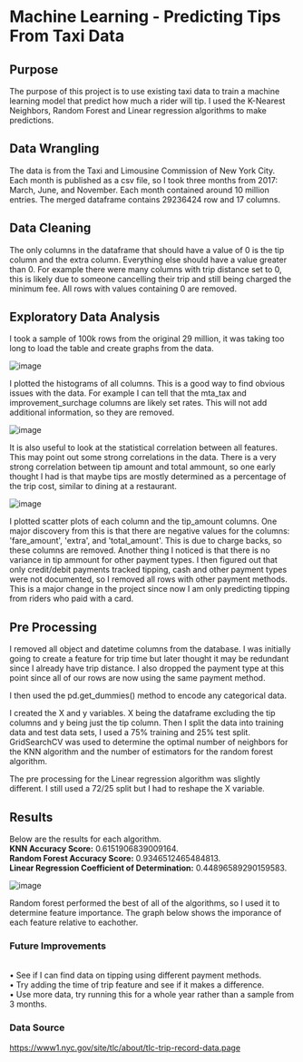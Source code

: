 # Machine Learning - Predicting Tips From Taxi Data

## Purpose

The purpose of this project is to use existing taxi data to train a machine learning model that predict how much a rider will tip. I used the K-Nearest Neighbors, Random Forest and Linear regression algorithms to make predictions.


## Data Wrangling

The data is from the Taxi and Limousine Commission of New York City. Each month is published as a csv file, so I took three months from 2017: March, June, and November. Each month contained around 10 million entries. The merged dataframe contains 29236424 row and 17 columns.

## Data Cleaning

The only columns in the dataframe that should have a value of 0 is the tip column and the extra column. Everything else should have a value greater than 0. For example there were many columns with trip distance set to 0, this is likely due to someone cancelling their trip and still being charged the minimum fee. All rows with values containing 0 are removed. 

## Exploratory Data Analysis

I took a sample of 100k rows from the original 29 million, it was taking too long to load the table and create graphs from the data. 

![image](https://user-images.githubusercontent.com/41071502/135649382-3d7a5aa7-2bd5-466e-ac91-9a3b9f96a257.png)

I plotted the histograms of all columns. This is a good way to find obvious issues with the data. For example I can tell that the mta_tax and improvement_surchage columns are likely set rates. This will not add additional information, so they are removed. 


![image](https://user-images.githubusercontent.com/41071502/135649833-6004b75f-debe-428f-bf51-bd4f1f7f7e4c.png)

It is also useful to look at the statistical correlation between all features. This may point out some strong correlations in the data. There is a very strong correlation between tip amount and total ammount, so one early thought I had is that maybe tips are mostly determined as a percentage of the trip cost, similar to dining at a restaurant. 

![image](https://user-images.githubusercontent.com/41071502/135650270-edeec2d3-16dc-408b-a0eb-231d6fd9b16f.png)

I plotted scatter plots of each column and the tip_amount columns. One major discovery from this is that there are negative values for the columns: 'fare_amount', 'extra', and 'total_amount'. This is due to charge backs, so these columns are removed. Another thing I noticed is that there is no variance in tip ammount for other payment types. I then figured out that only credit/debit payments tracked tipping, cash and other payment types were not documented, so I removed all rows with other payment methods. This is a major change in the project since now I am only predicting tipping from riders who paid with a card.


## Pre Processing

I removed all object and datetime columns from the database. I was initially going to create a feature for trip time but later thought it may be redundant since I already have trip distance. I also dropped the payment type at this point since all of our rows are now using the same payment method. 

I then used the pd.get_dummies() method to encode any categorical data. 

I created the X and y variables. X being the dataframe excluding the tip columns and y being just the tip column. Then I split the data into training data and test data sets, I used a 75% training and 25% test split. GridSearchCV was used to determine the optimal number of neighbors for the KNN algorithm and the number of estimators for the random forest algorithm. 

The pre processing for the Linear regression algorithm was slightly different. I still used a 72/25 split but I had to reshape the X variable. 


## Results

Below are the results for each algorithm.
<br>**KNN Accuracy Score:**  0.6151906839009164.
<br>**Random Forest Accuracy Score:** 0.9346512465484813.
<br>**Linear Regression Coefficient of Determination:** 0.44896589290159583.

![image](https://user-images.githubusercontent.com/41071502/135657500-5a0ea412-30ba-4da3-b35e-5f3e33826f94.png)

Random forest performed the best of all of the algorithms, so I used it to determine feature importance. The graph below shows the imporance of each feature relative to eachother.

### Future Improvements

<br>• See if I can find data on tipping using different payment methods.
<br>• Try adding the time of trip feature and see if it makes a difference.
<br>• Use more data, try running this for a whole year rather than a sample from 3 months. 

### Data Source
https://www1.nyc.gov/site/tlc/about/tlc-trip-record-data.page


